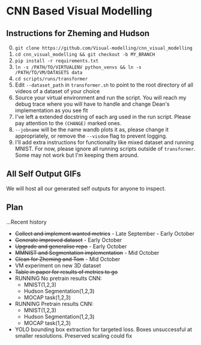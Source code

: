 # CNN Based Visual Modelling

## Instructions for Zheming and Hudson
0. `git clone https://github.com/Visual-modelling/cnn_visual_modelling`
1. `cd cnn_visual_modelling && git checkout -b MY_BRANCH` 
2. `pip install -r requirements.txt`
3. `ln -s /PATH/TO/VIRTUALENV python_venvs && ln -s /PATH/TO/VM/DATASETS data`
4. `cd scripts/runs/transformer`
5. Edit `--dataset_path` in `transformer.sh` to point to the root directory of all videos of a dataset of your choice
6. Source your virtual environment and run the script. You will reach my debug trace where you will have to handle and change Dean's implementation as you see fit
7. I've left a extended docstring of each arg used in the run script. Please pay attention to the `(CHANGE)` marked ones.
8. `--jobname` will be the name wandb plots it as, please change it appropriately, or remove the `--visdom` flag to prevent logging.
9. I'll add extra instructions for functionality like mixed dataset and running MNIST. For now, please ignore all running scripts outside of `transformer`. Some may not work but I'm keeping them around.

## All Self Output GIFs
We will host all our generated self outputs for anyone to inspect.

## Plan
...Recent history
* ~~Collect and implement wanted metrics~~ - Late September - Early October
* ~~Generate improved dataset~~ - Early October
* ~~Upgrade and generalise repo~~ - Early October
* ~~MMNIST and Segmentation implementation~~ - Mid October
* ~~Clean for Zheming and Tom~~ - Mid October
* VM experiment on new 3D dataset
* ~~Table in paper for results of metrics to go~~
* RUNNING No pretrain results CNN:
    - MNIST(1,2,3)
    - Hudson Segmentation(1,2,3)
    - MOCAP task(1,2,3)
* RUNNING Pretrain results CNN:
    - MNIST(1,2,3)
    - Hudson Segmentation(1,2,3)
    - MOCAP task(1,2,3)
* YOLO bounding box extraction for targeted loss. Boxes unsuccessful at smaller resolutions. Preserved scaling could fix
